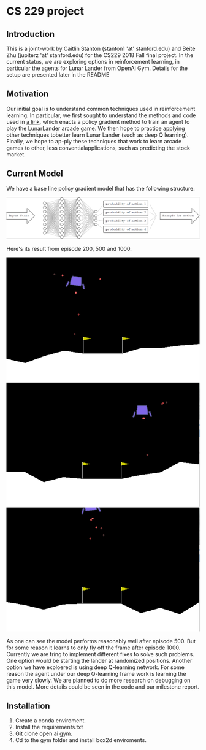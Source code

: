# CS 229 project

## Introduction

This is a joint-work by Caitlin Stanton (stanton1 'at' stanford.edu) and Beite Zhu (jupiterz 'at' stanford.edu) for the CS229 2018 Fall final project. In the current status, we are exploring options in reinforcement learning, in particular the agents for Lunar Lander from OpenAi Gym. Details for the setup are presented later in the README

## Motivation

Our initial goal is to understand common techniques used in reinforcement learning.  In particular, we first sought to understand the methods and code used in [a link](https://medium.com/@gabogarza/deep-reinforcement-learning-policy-gradients-8f6df70404e6?fbclid=IwAR1mO7reVWv9ldNfBCWyTqHGZjvtMIGtGjfi1oV8sRrSpfSi5lCZHePZ1Ts}{medium.com/@gabogarza/deep-reinforcement-learning-policy-gradients), which enacts a policy gradient method to train an agent to play the LunarLander arcade game.  We then hope to practice applying other techniques tobetter learn Lunar Lander (such as deep Q learning).  Finally, we hope to ap-ply these techniques that work to learn arcade games to other, less conventialapplications, such as predicting the stock market.

## Current Model

We have a base line policy gradient model that has the following structure:

![Alt text](image/layers.PNG?raw=true "layers")

Here's its result from episode 200, 500 and 1000.

![Alt text](image/episode-200.gif?raw=true "episode 200") 
![Alt text](image/episode-500.gif?raw=true "episode 500") 
![Alt text](image/episode-1000.gif?raw=true "episode 1000")

As one can see the model performs reasonably well after episode 500. But for some reason it learns to only fly off the frame after episode 1000. Currently we are tring to implement different fixes to solve such problems. One option would be starting the lander at randomized positions. Another option we have exploered is using deep Q-learning network. For some reason the agent under our deep Q-learning frame work is learning the game very slowly. We are planned to do more research on debugging on this model. More details could be seen in the code and our milestone report.

## Installation

1. Create a conda enviroment.
2. Install the requirements.txt
3. Git clone open ai gym.
4. Cd to the gym folder and install box2d enviroments.
